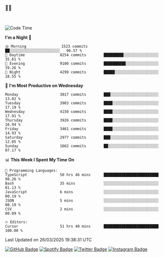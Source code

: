 ### 🤙🍺

<!-- <a href="https://github-readme-stats.vercel.app/api?username=hzak2xx&count_private=true&show_icons=true&theme=dracula">
  <img align="center" src="https://github-readme-stats.vercel.app/api?username=hzak2xx&count_private=true&show_icons=true&theme=dracula" />
</a>
</br> -->
</br>

<!--START_SECTION:waka-->
![Code Time](http://img.shields.io/badge/Code%20Time-4%2C028%20hrs%2049%20mins-blue)

**I'm a Night 🦉** 

```text
🌞 Morning                1523 commits        ██░░░░░░░░░░░░░░░░░░░░░░░   06.57 % 
🌆 Daytime                8254 commits        █████████░░░░░░░░░░░░░░░░   35.61 % 
🌃 Evening                9100 commits        ██████████░░░░░░░░░░░░░░░   39.26 % 
🌙 Night                  4299 commits        █████░░░░░░░░░░░░░░░░░░░░   18.55 % 
```
📅 **I'm Most Productive on Wednesday** 

```text
Monday                   3017 commits        ███░░░░░░░░░░░░░░░░░░░░░░   13.02 % 
Tuesday                  3983 commits        ████░░░░░░░░░░░░░░░░░░░░░   17.19 % 
Wednesday                4150 commits        ████░░░░░░░░░░░░░░░░░░░░░   17.91 % 
Thursday                 3926 commits        ████░░░░░░░░░░░░░░░░░░░░░   16.94 % 
Friday                   3461 commits        ████░░░░░░░░░░░░░░░░░░░░░   14.93 % 
Saturday                 2977 commits        ███░░░░░░░░░░░░░░░░░░░░░░   12.85 % 
Sunday                   1662 commits        ██░░░░░░░░░░░░░░░░░░░░░░░   07.17 % 
```


📊 **This Week I Spent My Time On** 

```text
💬 Programming Languages: 
TypeScript               50 hrs 46 mins      █████████████████████████   98.26 % 
Bash                     35 mins             ░░░░░░░░░░░░░░░░░░░░░░░░░   01.13 % 
JavaScript               6 mins              ░░░░░░░░░░░░░░░░░░░░░░░░░   00.19 % 
JSON                     5 mins              ░░░░░░░░░░░░░░░░░░░░░░░░░   00.19 % 
CSV                      2 mins              ░░░░░░░░░░░░░░░░░░░░░░░░░   00.09 % 

🔥 Editors: 
Cursor                   51 hrs 40 mins      █████████████████████████   100.00 % 
```


 Last Updated on 26/03/2025 19:38:31 UTC
<!--END_SECTION:waka-->

[![GitHub Badge](https://img.shields.io/badge/GitHub-100000?style=for-the-badge&logo=github&logoColor=white)](https://github.com/hzak2xx)
[![Spotify Badge](https://img.shields.io/badge/Spotify-1ED760?&style=for-the-badge&logo=spotify&logoColor=white)](https://open.spotify.com/user/uf90s6sbbh75a1mt44clkhkvf)
[![Twitter Badge](https://img.shields.io/badge/Twitter-1DA1F2?style=for-the-badge&logo=twitter&logoColor=white)](https://twitter.com/hzak2xx)
[![Instagram Badge](https://img.shields.io/badge/Instagram-E4405F?style=for-the-badge&logo=instagram&logoColor=white)](https://www.instagram.com/hzak2xx/)
